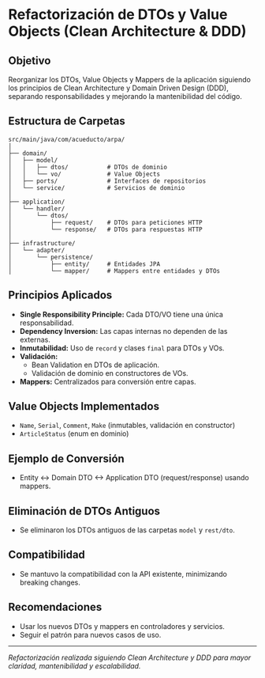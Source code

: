 # Refactorización de DTOs y Value Objects (Clean Architecture & DDD)

## Objetivo
Reorganizar los DTOs, Value Objects y Mappers de la aplicación siguiendo los principios de Clean Architecture y Domain Driven Design (DDD), separando responsabilidades y mejorando la mantenibilidad del código.

## Estructura de Carpetas
```
src/main/java/com/acueducto/arpa/
│
├── domain/
│   ├── model/
│   │   ├── dtos/           # DTOs de dominio
│   │   └── vo/             # Value Objects
│   ├── ports/              # Interfaces de repositorios
│   └── service/            # Servicios de dominio
│
├── application/
│   └── handler/
│       └── dtos/
│           ├── request/    # DTOs para peticiones HTTP
│           └── response/   # DTOs para respuestas HTTP
│
├── infrastructure/
│   └── adapter/
│       └── persistence/
│           ├── entity/     # Entidades JPA
│           └── mapper/     # Mappers entre entidades y DTOs
```

## Principios Aplicados
- **Single Responsibility Principle:** Cada DTO/VO tiene una única responsabilidad.
- **Dependency Inversion:** Las capas internas no dependen de las externas.
- **Inmutabilidad:** Uso de `record` y clases `final` para DTOs y VOs.
- **Validación:**
  - Bean Validation en DTOs de aplicación.
  - Validación de dominio en constructores de VOs.
- **Mappers:** Centralizados para conversión entre capas.

## Value Objects Implementados
- `Name`, `Serial`, `Comment`, `Make` (inmutables, validación en constructor)
- `ArticleStatus` (enum en dominio)

## Ejemplo de Conversión
- Entity <-> Domain DTO <-> Application DTO (request/response) usando mappers.

## Eliminación de DTOs Antiguos
- Se eliminaron los DTOs antiguos de las carpetas `model` y `rest/dto`.

## Compatibilidad
- Se mantuvo la compatibilidad con la API existente, minimizando breaking changes.

## Recomendaciones
- Usar los nuevos DTOs y mappers en controladores y servicios.
- Seguir el patrón para nuevos casos de uso.

---
_Refactorización realizada siguiendo Clean Architecture y DDD para mayor claridad, mantenibilidad y escalabilidad._ 